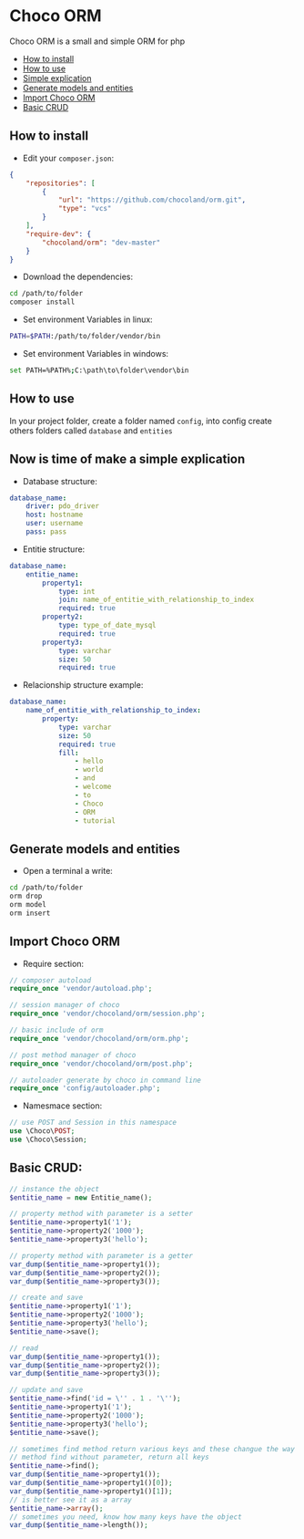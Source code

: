Choco ORM
========

Choco ORM is a small and simple ORM for php

* [How to install](#How-to-install)
* [How to use ](#How-to-use)
* [Simple explication](#Now-is-time-of-make-a-simple-explication)
* [Generate models and entities](#Generate-models-and-entities)
* [Import Choco ORM](#Import-Choco-ORM)
* [Basic CRUD](#Basic-CRUD)

How to install
---

* Edit your `composer.json`:

```json
{
	"repositories": [
        {
            "url": "https://github.com/chocoland/orm.git",
            "type": "vcs"
        }
    ],
    "require-dev": {
        "chocoland/orm": "dev-master"
    }
}
```

* Download the dependencies:

```bash
cd /path/to/folder
composer install
```

* Set environment Variables in linux:

```bash
PATH=$PATH:/path/to/folder/vendor/bin
```

* Set environment Variables in windows:

```bash
set PATH=%PATH%;C:\path\to\folder\vendor\bin
```

How to use 
---

In your project folder, create a folder named `config`, into config create others folders called `database` and `entities`

Now is time of make a simple explication
---

* Database structure:

```yaml
database_name:
    driver: pdo_driver
    host: hostname
    user: username
    pass: pass
```

* Entitie structure:

```yaml
database_name:
    entitie_name:
        property1: 
            type: int
            join: name_of_entitie_with_relationship_to_index
            required: true
        property2: 
            type: type_of_date_mysql
            required: true
        property3: 
            type: varchar
            size: 50
            required: true
```

* Relacionship structure example:

```yaml
database_name:
    name_of_entitie_with_relationship_to_index:
        property: 
            type: varchar
            size: 50
            required: true
            fill:
            	- hello
            	- world
            	- and
            	- welcome
            	- to
            	- Choco
            	- ORM
            	- tutorial
```

Generate models and entities
---

* Open a terminal a write:

```bash
cd /path/to/folder
orm drop
orm model
orm insert
```

Import Choco ORM
---

* Require section:

```php
// composer autoload
require_once 'vendor/autoload.php';

// session manager of choco
require_once 'vendor/chocoland/orm/session.php';

// basic include of orm
require_once 'vendor/chocoland/orm/orm.php';

// post method manager of choco
require_once 'vendor/chocoland/orm/post.php';

// autoloader generate by choco in command line
require_once 'config/autoloader.php';
```

* Namesmace section:

```php
// use POST and Session in this namespace
use \Choco\POST;
use \Choco\Session;
```

Basic CRUD:
---

```php
// instance the object
$entitie_name = new Entitie_name();

// property method with parameter is a setter
$entitie_name->property1('1');
$entitie_name->property2('1000');
$entitie_name->property3('hello');

// property method with parameter is a getter
var_dump($entitie_name->property1());
var_dump($entitie_name->property2());
var_dump($entitie_name->property3());

// create and save
$entitie_name->property1('1');
$entitie_name->property2('1000');
$entitie_name->property3('hello');
$entitie_name->save();

// read
var_dump($entitie_name->property1());
var_dump($entitie_name->property2());
var_dump($entitie_name->property3());

// update and save
$entitie_name->find('id = \'' . 1 . '\'');
$entitie_name->property1('1');
$entitie_name->property2('1000');
$entitie_name->property3('hello');
$entitie_name->save();

// sometimes find method return various keys and these changue the way of use the object
// method find without parameter, return all keys
$entitie_name->find();
var_dump($entitie_name->property1());
var_dump($entitie_name->property1()[0]);
var_dump($entitie_name->property1()[1]);
// is better see it as a array
$entitie_name->array();
// sometimes you need, know how many keys have the object
var_dump($entitie_name->length());
```